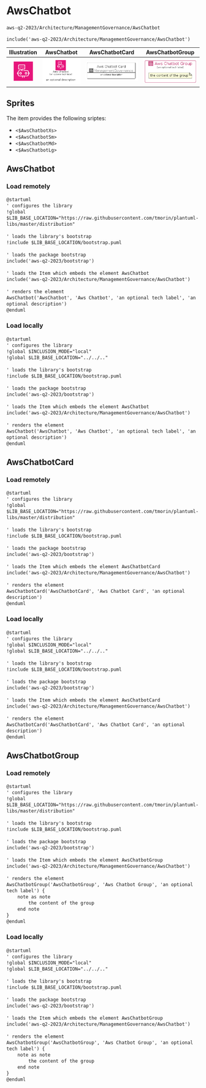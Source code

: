 # AwsChatbot


```text
aws-q2-2023/Architecture/ManagementGovernance/AwsChatbot
```

```text
include('aws-q2-2023/Architecture/ManagementGovernance/AwsChatbot')
```



| Illustration | AwsChatbot | AwsChatbotCard | AwsChatbotGroup |
| :---: | :---: | :---: | :---: |
| ![illustration for Illustration](../../../aws-q2-2023/Architecture/ManagementGovernance/AwsChatbot.png) | ![illustration for AwsChatbot](../../../aws-q2-2023/Architecture/ManagementGovernance/AwsChatbot.Local.png) | ![illustration for AwsChatbotCard](../../../aws-q2-2023/Architecture/ManagementGovernance/AwsChatbotCard.Local.png) | ![illustration for AwsChatbotGroup](../../../aws-q2-2023/Architecture/ManagementGovernance/AwsChatbotGroup.Local.png) |



## Sprites
The item provides the following sriptes:

- `<$AwsChatbotXs>`
- `<$AwsChatbotSm>`
- `<$AwsChatbotMd>`
- `<$AwsChatbotLg>`





## AwsChatbot

### Load remotely
```plantuml
@startuml
' configures the library
!global $LIB_BASE_LOCATION="https://raw.githubusercontent.com/tmorin/plantuml-libs/master/distribution"

' loads the library's bootstrap
!include $LIB_BASE_LOCATION/bootstrap.puml

' loads the package bootstrap
include('aws-q2-2023/bootstrap')

' loads the Item which embeds the element AwsChatbot
include('aws-q2-2023/Architecture/ManagementGovernance/AwsChatbot')

' renders the element
AwsChatbot('AwsChatbot', 'Aws Chatbot', 'an optional tech label', 'an optional description')
@enduml
```

### Load locally
```plantuml
@startuml
' configures the library
!global $INCLUSION_MODE="local"
!global $LIB_BASE_LOCATION="../../.."

' loads the library's bootstrap
!include $LIB_BASE_LOCATION/bootstrap.puml

' loads the package bootstrap
include('aws-q2-2023/bootstrap')

' loads the Item which embeds the element AwsChatbot
include('aws-q2-2023/Architecture/ManagementGovernance/AwsChatbot')

' renders the element
AwsChatbot('AwsChatbot', 'Aws Chatbot', 'an optional tech label', 'an optional description')
@enduml
```

## AwsChatbotCard

### Load remotely
```plantuml
@startuml
' configures the library
!global $LIB_BASE_LOCATION="https://raw.githubusercontent.com/tmorin/plantuml-libs/master/distribution"

' loads the library's bootstrap
!include $LIB_BASE_LOCATION/bootstrap.puml

' loads the package bootstrap
include('aws-q2-2023/bootstrap')

' loads the Item which embeds the element AwsChatbotCard
include('aws-q2-2023/Architecture/ManagementGovernance/AwsChatbot')

' renders the element
AwsChatbotCard('AwsChatbotCard', 'Aws Chatbot Card', 'an optional description')
@enduml
```

### Load locally
```plantuml
@startuml
' configures the library
!global $INCLUSION_MODE="local"
!global $LIB_BASE_LOCATION="../../.."

' loads the library's bootstrap
!include $LIB_BASE_LOCATION/bootstrap.puml

' loads the package bootstrap
include('aws-q2-2023/bootstrap')

' loads the Item which embeds the element AwsChatbotCard
include('aws-q2-2023/Architecture/ManagementGovernance/AwsChatbot')

' renders the element
AwsChatbotCard('AwsChatbotCard', 'Aws Chatbot Card', 'an optional description')
@enduml
```

## AwsChatbotGroup

### Load remotely
```plantuml
@startuml
' configures the library
!global $LIB_BASE_LOCATION="https://raw.githubusercontent.com/tmorin/plantuml-libs/master/distribution"

' loads the library's bootstrap
!include $LIB_BASE_LOCATION/bootstrap.puml

' loads the package bootstrap
include('aws-q2-2023/bootstrap')

' loads the Item which embeds the element AwsChatbotGroup
include('aws-q2-2023/Architecture/ManagementGovernance/AwsChatbot')

' renders the element
AwsChatbotGroup('AwsChatbotGroup', 'Aws Chatbot Group', 'an optional tech label') {
    note as note
        the content of the group
    end note
}
@enduml
```

### Load locally
```plantuml
@startuml
' configures the library
!global $INCLUSION_MODE="local"
!global $LIB_BASE_LOCATION="../../.."

' loads the library's bootstrap
!include $LIB_BASE_LOCATION/bootstrap.puml

' loads the package bootstrap
include('aws-q2-2023/bootstrap')

' loads the Item which embeds the element AwsChatbotGroup
include('aws-q2-2023/Architecture/ManagementGovernance/AwsChatbot')

' renders the element
AwsChatbotGroup('AwsChatbotGroup', 'Aws Chatbot Group', 'an optional tech label') {
    note as note
        the content of the group
    end note
}
@enduml
```

